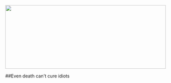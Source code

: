 <p align="center">
  <img width="100%" height="200px" src="https://user-images.githubusercontent.com/97990780/206591493-e61cfefb-f896-4fc6-bc99-d12d1ffc556b.gif">
</p>
##Even death can't cure idiots
